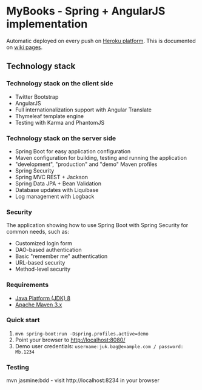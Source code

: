 # MyBooks - Spring + AngularJS implementation #

Automatic deployed on every push on [Heroku platform](https://mybookscloud.herokuapp.com/). 
This is documented on [wiki pages](https://github.com/mstane/software-architecture-lab/wiki).

## Technology stack ##


### Technology stack on the client side ###

 - Twitter Bootstrap
 - AngularJS
 - Full internationalization support with Angular Translate
 - Thymeleaf template engine
 - Testing with Karma and PhantomJS

### Technology stack on the server side ###

 - Spring Boot for easy application configuration
 - Maven configuration for building, testing and running the application
 - "development", "production" and "demo" Maven profiles
 - Spring Security
 - Spring MVC REST + Jackson
 - Spring Data JPA + Bean Validation
 - Database updates with Liquibase
 - Log management with Logback
 
 
 

### Security ###
The application showing how to use Spring Boot with Spring Security for common needs, such as:

* Customized login form
* DAO-based authentication
* Basic "remember me" authentication
* URL-based security
* Method-level security

### Requirements ###
* [Java Platform (JDK) 8](http://www.oracle.com/technetwork/java/javase/downloads/index.html)
* [Apache Maven 3.x](http://maven.apache.org/)

### Quick start ###
1. `mvn spring-boot:run -Dspring.profiles.active=demo`
2. Point your browser to [http://localhost:8080/](http://localhost:8080/)
3. Demo user credentials: `username:juk.bag@example.com / password: Mb.1234`



### Testing ###
mvn jasmine:bdd - visit http://localhost:8234 in your browser
